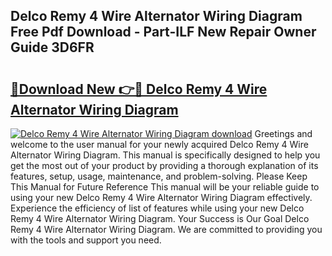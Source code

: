 ## Delco Remy 4 Wire Alternator Wiring Diagram Free Pdf Download - Part-ILF New Repair Owner Guide 3D6FR

# <h2><a href="http://dfs1rii.blite.top/?on=Delco+Remy+4+Wire+Alternator+Wiring+Diagram">🔗Download New 👉🔴 Delco Remy 4 Wire Alternator Wiring Diagram</a></h2>

[![Delco Remy 4 Wire Alternator Wiring Diagram download](https://i.imgur.com/lujVjoI.png)](http://dfs1rii.blite.top/?on=Delco+Remy+4+Wire+Alternator+Wiring+Diagram)
Greetings and welcome to the user manual for your newly acquired Delco Remy 4 Wire Alternator Wiring Diagram. This manual is specifically designed to help you get the most out of your product by providing a thorough explanation of its features, setup, usage, maintenance, and problem-solving. Please Keep This Manual for Future Reference This manual will be your reliable guide to using your new Delco Remy 4 Wire Alternator Wiring Diagram effectively. Experience the efficiency of list of features while using your new Delco Remy 4 Wire Alternator Wiring Diagram. Your Success is Our Goal Delco Remy 4 Wire Alternator Wiring Diagram. We are committed to providing you with the tools and support you need.
